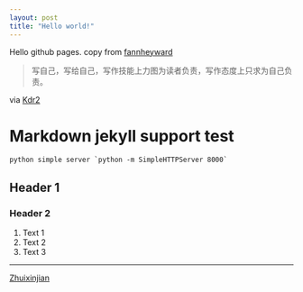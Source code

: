 ```yaml
---
layout: post
title: "Hello world!"
---
```


Hello github pages. copy from [fannheyward][1]


> 写自己，写给自己，写作技能上力图为读者负责，写作态度上只求为自己负责。

via [Kdr2][2]

# Markdown jekyll support test

	python simple server `python -m SimpleHTTPServer 8000`

## Header 1
### Header 2

1. Text 1
2. Text 2
3. Text 3

---

[Zhuixinjian][3]


[1]: http://fann.im/
[2]: http://kdr2.com/
[3]: http://zhuixinjian.com/
